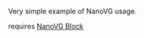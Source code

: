 Very simple example of NanoVG usage. 

requires [NanoVG Block](https://github.com/christian-schneider/Cinder-NanoVG)